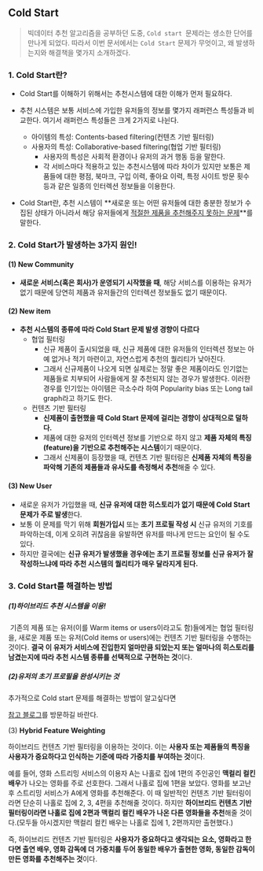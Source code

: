 ## Cold Start

>빅데이터 추천 알고리즘을 공부하던 도중, `Cold start `문제라는 생소한 단어를 만나게 되었다. 따라서 이번 문서에서는 `Cold Start` 문제가 무엇이고, 왜 발생하는지와 해결책을 몇가지 소개하겠다.



### 1. Cold Start란?

- Cold Start를 이해하기 위해서는 추천시스템에 대한 이해가 먼저 필요하다.

- 추천 시스템은 보통 서비스에 가입한 유저들의 정보를 몇가지 래퍼런스 특성들과 비교한다. 여기서 래퍼런스 특성들은 크게 2가지로 나뉜다.
  - 아이템의 특성: Contents-based filtering(컨텐츠 기반 필터링) 
  - 사용자의 특성: Collaborative-based filtering(협업 기반 필터링)
    - 사용자의 특성은 사회적 환경이나 유저의 과거 행동 등을 말한다.
    - 각 서비스마다 적용하고 있는 추천시스템에 따라 차이가 있지만 보통은 제품들에 대한 평점, 북마크, 구입 이력, 좋아요 이력, 특정 사이트 방문 횟수 등과 같은 일종의 인터렉션 정보들을 이용한다.

- Cold Start란, 추천 시스템이 **새로운 또는 어떤 유저들에 대한 충분한 정보가 수집된 상태가 아니라서 해당 유저들에게 <u>적절한 제품을 추천해주지 못하는 문제</u>**를 말한다. 



### 2. Cold Start가 발생하는 3가지 원인!

#### (1) **New Community**

- **새로운 서비스(혹은 회사)가 운영되기 시작했을 때**, 해당 서비스를 이용하는 유저가 없기 때문에 당연히 제품과 유저들간의 인터렉션 정보들도 없기 때문이다.



#### (2) **New item**

- **추천 시스템의 종류에 따라 Cold Start 문제 발생 경향이 다르다**
  - 협업 필터링
    - 신규 제품이 출시되었을 때, 신규 제품에 대한 유저들의 인터렉션 정보는 아예 없거나 적기 마련이고, 자연스럽게 추천의 퀄리티가 낮아진다.
    - 그래서 신규제품이 나오게 되면 실제로는 정말 좋은 제품이라도 인기없는 제품들로 치부되어 사람들에게 잘 추천되지 않는 경우가 발생한다. 이러한 경우를 인기있는 아이템은 극소수라 하여 Popularity bias 또는 Long tail graph라고 하기도 한다.
  - 컨텐츠 기반 필터링
    - **신제품이 출현했을 때 Cold Start 문제에 걸리는 경향이 상대적으로 덜하다.**
    -  제품에 대한 유저의 인터렉션 정보를 기반으로 하지 않고 **제품 자체의 특징(feature)을 기반으로 추천해주는 시스템**이기 때문이다.
    - 그래서 신제품이 등장했을 때, 컨텐츠 기반 필터링은 **신제품 자체의 특징을 파악해 기존의 제품들과 유사도를 측정해서 추천**해줄 수 있다. 

#### (3) **New User**

- 새로운 유저가 가입했을 때,  **신규 유저에 대한 히스토리가 없기 때문에 Cold Start 문제가 주로 발생**한다.
- 보통 이 문제를 막기 위해 **회원가입시** 또는 **초기 프로필 작성 시** 신규 유저의 기호를 파악하는데, 이게 오히려 귀찮음을 유발하면 유저를 떠나게 만드는 요인이 될 수도 있다.
- 하지만 결국에는  **신규 유저가 발생했을 경우에는 초기 프로필 정보를 신규 유저가 잘 작성하느냐에 따라 추천 시스템의 퀄리티가 매우 달라지게 된다.**



### 3. **Cold Start를 해결하는 방법**

##### (1)**하이브리드 추천 시스템을 이용!**

​	기존의 제품 또는 유저(이를 Warm items or users이라고도 함)들에게는 협업 필터링을, 새로운 제품 또는 유저(Cold items or users)에는 컨텐츠 기반 필터링을 수행하는 것이다. **결국 이 유저가 서비스에 진입한지 얼마만큼 되었는지 또는 얼마나의 히스토리를 남겼는지에 따라 추천 시스템 종류를 선택적으로 구현하는 것**이다.



##### (2)**유저의 초기 프로필을 완성시키는 것**



추가적으로 Cold start 문제를 해결하는 방법이 알고싶다면

[참고 블로그](https://techblog-history-younghunjo1.tistory.com/166)를 방문하길 바란다.



(3) **Hybrid Feature Weighting**

하이브리드 컨텐츠 기반 필터링을 이용하는 것이다. 이는 **사용자 또는 제품들의 특징을 사용자가 중요하다고 인식하는 기준에 따라 가중치를 부여하는 것**이다. 

 

예를 들어, 영화 스트리밍 서비스의 이용자 A는 나홀로 집에 1편의 주인공인 **맥컬리 컬킨 배우**가 나오는 영화를 주로 선호한다. 그래서 나홀로 집에 1편을 보았다. 영화를 보고난 후 스트리밍 서비스가 A에게 영화를 추천해준다. 이 때 일반적인 컨텐츠 기반 필터링이라면 단순히 나홀로 집에 2, 3, 4편을 추천해줄 것이다. 하지만 **하이브리드 컨텐츠 기반 필터링이라면 나홀로 집에 2편과 맥컬리 컬킨 배우가 나온 다른 영화들을 추천**해줄 것이다.(모두들 아시겠지만 맥컬리 컬킨 배우는 나홀로 집에 1, 2편까지만 출현했다.)

 

즉, 하이브리드 컨텐츠 기반 필터링은 **사용자가 중요하다고 생각되는 요소, 영화라고 한다면 출연 배우, 영화 감독에 더 가중치를 두어 동일한 배우가 출현한 영화, 동일한 감독이 만든 영화를 추천해주는 것**이다.
